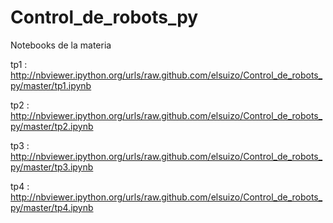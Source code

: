 Control_de_robots_py
====================

Notebooks de la materia 

tp1 : http://nbviewer.ipython.org/urls/raw.github.com/elsuizo/Control_de_robots_py/master/tp1.ipynb

tp2 : http://nbviewer.ipython.org/urls/raw.github.com/elsuizo/Control_de_robots_py/master/tp2.ipynb

tp3 : http://nbviewer.ipython.org/urls/raw.github.com/elsuizo/Control_de_robots_py/master/tp3.ipynb

tp4 : http://nbviewer.ipython.org/urls/raw.github.com/elsuizo/Control_de_robots_py/master/tp4.ipynb
